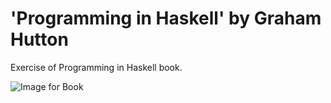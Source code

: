 # 'Programming in Haskell' by Graham Hutton

Exercise of Programming in Haskell book.

![Image for Book](https://www.cs.nott.ac.uk/~pszgmh/pih.jpg)

